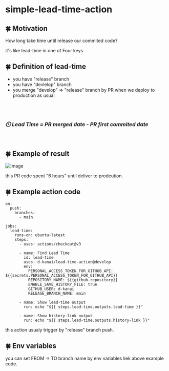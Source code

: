 # simple-lead-time-action

## :four_leaf_clover: Motivation

How long take time until release our commited code?

it's like lead-time in one of Four keys

## :four_leaf_clover: Definition of lead-time

- you have "release" branch
- you have "devlelop" branch
- you merge "develop" => "release" branch by PR when we deploy to production as usual

<br/>
<br/>

### *:clock10: Lead Time = PR merged date - PR first commited date*

<br/>

## :four_leaf_clover: Example of result
![image](https://user-images.githubusercontent.com/97098139/207061911-939e415e-8845-444f-af99-23c16ad3a1fc.png)

this PR code spent "6 hours" until deliver to prodcution.

## :four_leaf_clover: Example action code

```
on:
  push:
    branches:
      - main

jobs:
  lead-time:
    runs-on: ubuntu-latest
    steps:
      - uses: actions/checkout@v3

      - name: Find Lead Time
        id: lead-time
        uses: d-kanai/lead-time-action@develop
        env:
          PERSONAL_ACCESS_TOKEN_FOR_GITHUB_API: ${{secrets.PERSONAL_ACCESS_TOKEN_FOR_GITHUB_API}}
          REPOSITORY_NAME: ${{github.repository}}
          ENABLE_SAVE_HISTORY_FILE: true
          GITHUB_USER: d-kanai
          RELEASE_BRANCH_NAME: main

      - name: Show lead-time output
        run: echo "${{ steps.lead-time.outputs.lead-time }}"

      - name: Show history-link output
        run: echo "${{ steps.lead-time.outputs.history-link }}"
```

this action usualy trigger by "release" branch push.

## :four_leaf_clover: Env variables

you can set FROM => TO branch name by env variables liek above example code.


